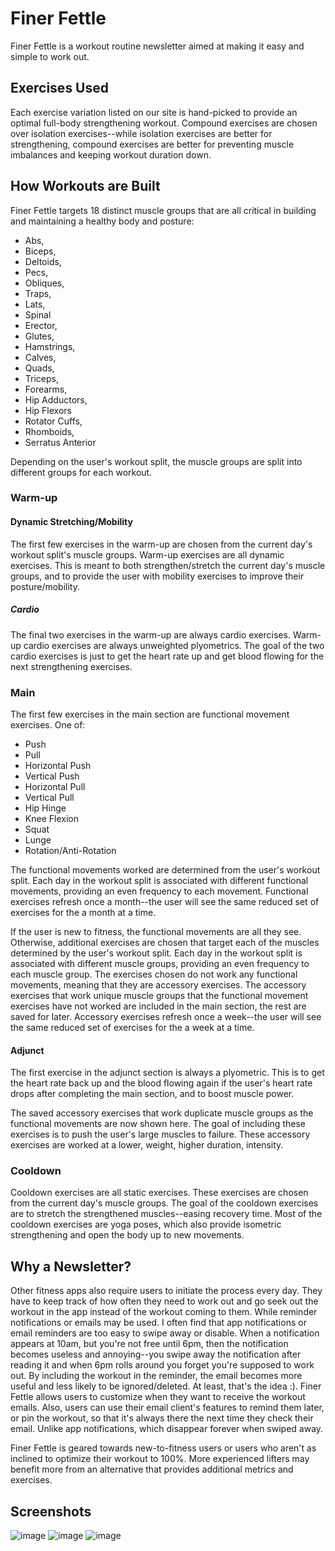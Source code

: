 # Finer Fettle

Finer Fettle is a workout routine newsletter aimed at making it easy and simple to work out.


## Exercises Used

Each exercise variation listed on our site is hand-picked to provide an optimal full-body strengthening workout. Compound exercises are chosen over isolation exercises--while isolation exercises are better for strengthening, compound exercises are better for preventing muscle imbalances and keeping workout duration down.

## How Workouts are Built

Finer Fettle targets 18 distinct muscle groups that are all critical in building and maintaining a healthy body and posture:
- Abs, 
- Biceps, 
- Deltoids, 
- Pecs,
- Obliques, 
- Traps, 
- Lats, 
- Spinal 
- Erector, 
- Glutes, 
- Hamstrings, 
- Calves, 
- Quads, 
- Triceps, 
- Forearms, 
- Hip Adductors, 
- Hip Flexors
- Rotator Cuffs, 
- Rhomboids, 
- Serratus Anterior

Depending on the user's workout split, the muscle groups are split into different groups for each workout.

### Warm-up

#### Dynamic Stretching/Mobility

The first few exercises in the warm-up are chosen from the current day's workout split's muscle groups. Warm-up exercises are all dynamic exercises. This is meant to both strengthen/stretch the current day's muscle groups, and to provide the user with mobility exercises to improve their posture/mobility.

##### Cardio

The final two exercises in the warm-up are always cardio exercises. Warm-up cardio exercises are always unweighted plyometrics. The goal of the two cardio exercises is just to get the heart rate up and get blood flowing for the next strengthening exercises. 

### Main

The first few exercises in the main section are functional movement exercises. One of:
- Push
- Pull
- Horizontal Push
- Vertical Push
- Horizontal Pull
- Vertical Pull
- Hip Hinge
- Knee Flexion
- Squat
- Lunge
- Rotation/Anti-Rotation

The functional movements worked are determined from the user's workout split. Each day in the workout split is associated with different functional movements, providing an even frequency to each movement. Functional exercises refresh once a month--the user will see the same reduced set of exercises for the a month at a time.

If the user is new to fitness, the functional movements are all they see. Otherwise, additional exercises are chosen that target each of the muscles determined by the user's workout split. Each day in the workout split is associated with different muscle groups, providing an even frequency to each muscle group. The exercises chosen do not work any functional movements, meaning that they are accessory exercises. The accessory exercises that work unique muscle groups that the functional movement exercises have not worked are included in the main section, the rest are saved for later. Accessory exercises refresh once a week--the user will see the same reduced set of exercises for the a week at a time.

#### Adjunct

The first exercise in the adjunct section is always a plyometric. This is to get the heart rate back up and the blood flowing again if the user's heart rate drops after completing the main section, and to boost muscle power.

The saved accessory exercises that work duplicate muscle groups as the functional movements are now shown here. The goal of including these exercises is to push the user's large muscles to failure. These accessory exercises are worked at a lower, weight, higher duration, intensity.


### Cooldown

Cooldown exercises are all static exercises. These exercises are chosen from the current day's muscle groups. The goal of the cooldown exercises are to stretch the strengthened muscles--easing recovery time. Most of the cooldown exercises are yoga poses, which also provide isometric strengthening and open the body up to new movements.

## Why a Newsletter?

Other fitness apps also require users to initiate the process every day. They have to keep track of how often they need to work out and go seek out the workout in the app instead of the workout coming to them. While reminder notifications or emails may be used. I often find that app notifications or email reminders are too easy to swipe away or disable. When a notification appears at 10am, but you're not free until 6pm, then the notification becomes useless and annoying--you swipe away the notification after reading it and when 6pm rolls around you forget you're supposed to work out. By including the workout in the reminder, the email becomes more useful and less likely to be ignored/deleted. At least, that's the idea :). Finer Fettle allows users to customize when they want to receive the workout emails. Also, users can use their email client's features to remind them later, or pin the workout, so that it's always there the next time they check their email. Unlike app notifications, which disappear forever when swiped away.

Finer Fettle is geared towards new-to-fitness users or users who aren't as inclined to optimize their workout to 100%. More experienced lifters may benefit more from an alternative that provides additional metrics and exercises. 

## Screenshots

![image](https://user-images.githubusercontent.com/9373942/217019153-a8780e4e-4758-41a4-948f-a3bb733585bb.png)
![image](https://user-images.githubusercontent.com/9373942/217019229-7364ea5e-8790-444a-b7e3-30213037e874.png)
![image](https://user-images.githubusercontent.com/9373942/217019291-ba8968b8-18ef-4c8c-ae2d-58a7ac531f86.png)

